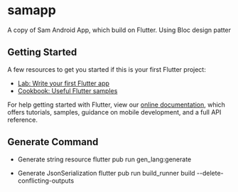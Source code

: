 # samapp

A copy of Sam Android App, which build on Flutter. Using Bloc design patter

## Getting Started

A few resources to get you started if this is your first Flutter project:
- [Lab: Write your first Flutter app](https://flutter.dev/docs/get-started/codelab)
- [Cookbook: Useful Flutter samples](https://flutter.dev/docs/cookbook)

For help getting started with Flutter, view our
[online documentation](https://flutter.dev/docs), which offers tutorials,
samples, guidance on mobile development, and a full API reference.

## Generate Command
- Generate string resource
flutter pub run gen_lang:generate

- Generate JsonSerialization
flutter pub run build_runner build --delete-conflicting-outputs

